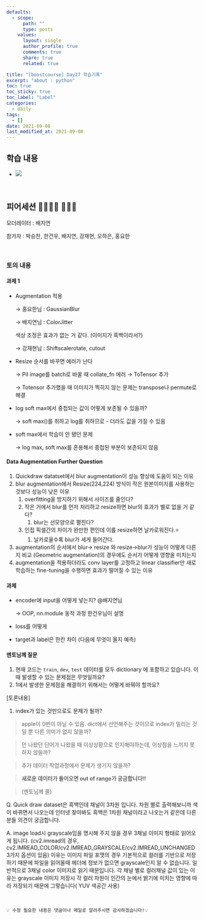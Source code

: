 ```yaml
---
defaults:
  - scope:
      path: ""
      type: posts
    values:
      layout: single
      author_profile: true
      comments: true
      share: true
      related: true

title: "[boostcourse] Day27 학습기록"
excerpt: "about : python"
toc: true
toc_sticky: true
toc_label: "Label"
categories:
  - daily
tags:
  - []
date: 2021-09-08
last_modified_at: 2021-09-08
---
```


## 학습 내용

- <a href="https://hongsusoo.github.io/ai/image_augmentation"><img src="https://img.shields.io/badge/-image augmentation-red"/></a>

<br>

## 피어세션 👨‍👨‍👦‍👦 👨‍👨‍👦

모더레이터 : 배지연

참가자 : 박승찬, 한건우, 배지연, 강재현, 오하은, 홍요한

<br>

### 토의 내용

#### 과제 1

- Augmentation 적용

    → 홍요한님 : GaussianBlur

    → 배지연님 : ColorJitter

    색상 조정은 효과가 없는 거 같다. (이미지가 흑백이라서?)

    → 강재현님 : Shiftscalerotate, cutout

- Resize 순서를 바꾸면 에러가 난다

    → Pil image를 batch로 바꿀 때 collate_fn 에러 → ToTensor 추가

    → Totensor 추가했을 때 이미지가 찍히지 않는 문제는 transpose나 permute로 해결

- log soft max에서 중첩되는 값이 어떻게 보존될 수 있을까?

    → soft max()를 취하고 log를 취하므로 - 더라도 값을 가질 수 있음

- soft max에서 학습이 안 됐던 문제

    → log max, soft max를 혼용해서 중첩된 부분이 보존되지 않음

#### Data Augmentation Further Question

1. Quickdraw datatset에서 blur augmentation이 성능 향상에 도움이 되는 이유
2. blur augmentation에서 Resize(224,224) 방식이 작은 원본이미지를 사용하는 것보다 성능이 낮은 이유
    1. overfitting을 방지하기 위해서 사이즈를 줄인다?
    2. 작은 거에서 blur를 먼저 처리하고 resize하면 blur의 효과가 별로 없을 거 같다?
        1. blur는 선모양으로 펼친다?
    3. 인접 픽셀간의 차이가 완만한 편인데 이를 resize하면 날카로워진다.⭐
        1. 날카로울수록 blur가 세게 들어간다.
3. augmentation의 순서에서 blur→ resize 와 resize→blur가 성능이 어떻게 다른지 비교
(Geometric augmentation)의 경우에도 순서가 어떻게 영향을 미치는지
4. augmentation을 적용하더라도 conv layer를 고정하고 linear classifier만 새로 학습하는 fine-tuning을 수행하면 효과가 떨어질 수 있는 이유

#### 과제

- encoder에 input을 어떻게 넣는지? @배지연님

    → OOP, nn.module 동작 과정 한건우님이 설명

- loss를 어떻게
- target과 label은 한칸 차이 (다음에 무엇이 올지 예측)

#### 멘토님께 질문

1. 현재 코드는 `train`, `dev`, `test` 데이터를 모두 dictionary 에 포함하고 있습니다. 이때 발생할 수 있는 문제점은 무엇일까요?
2. 1에서 발생한 문제점을 해결하기 위해서는 어떻게 바꿔야 할까요?

[토론내용]

1. index가 있는 것만으로도 문제가 될까?

> apple이 0번이 아닐 수 있음. dict에서 선언해주는 것이므로 index가 밀리는 것일 뿐 다른 의미가 없지 않을까?

> 안 나왔던 단어가 나왔을 때 이상상황으로 인지해야하는데, 이상점을 느끼지 못 하지 않을까?

> 추가 데이터 작업과정에서 문제가 생기지 않을까?

> **새로운 데이터가 들어오면 out of range가 궁금합니다!!**

> (멘토님께 콜)


Q. Quick draw dataset은 흑백인데 채널이 3차원 입니다. 차원 별로 출력해보니까 색이 바뀌면서 나오는데 인터넷 찾아봐도 흑백은 1차원 채널이라고 나오는거 같은데 다른 분들 의견이 궁금합니다.

A. image load시 grayscale임을 명시해 주지 않을 경우 3채널 이미지 형태로 읽어오게 됩니다. (cv2.imread의 경우, cv2.IMREAD_COLOR/cv2.IMREAD_GRAYSCALE/cv2.IMREAD_UNCHANGED 3가지 옵션이 있음)
이유는 이미지 파일 포맷의 경우 기본적으로 컬러를 기반으로 저장하기 때문에 파일을 읽어올때 헤더에 정보가 없으면 grayscale인지 알 수 없습니다. 일반적으로 3채널 color 이미지로 읽기 때문입니다. 각 채널 별로 컬러채널 값이 있는 이유는 grayscale 이미지 저장시 각 컬러 차원이 인간의 눈에서 밝기에 미치는 영향에 따라 저장되기 때문에 그렇습니다( YUV 색공간 사용)


<br>

```
💡 수정 필요한 내용은 댓글이나 메일로 알려주시면 감사하겠습니다!💡 
```
